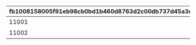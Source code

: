 |fb1008158005f91eb98cb0bd1b460d8763d2c00db737d45a3d9e4c1406e9a47d|bb23f7b53302a015d57d5336d735e707a0c44bf0d04bbbb26b160fdd84fca510|3ed177daf85109fddcd06c8634bff380a15a03aa1266ad099e041135ed09e309|2aa24c36f3a019d7c35e10241d6661e7c581587ca9917827c7c0606efa1aedef|9e28eaa9181deb50e085486bb19e8d19f29683776c7c69d6faaa3df3ce666fd1|597fde2bd87dc49b3c34879c49eefa585665821f9fd17e15ffd30a508c87740a|8cdc4466a6ed8fe25fe77b23f6f17f598455ca72f58c0698fa8c9a2756450e03|f4ff7012472e0db882318c2c037fa07d6ef1103f9faff1c020f2440a5b61f671|4214ccab2dd8ff35854da8ecf01474aedec73517f72b7badf0d042e57d740ef3|
| --- | --- | --- | --- | --- | --- | --- | --- | --- |
|11001|1.朱庇特树海|1|500170|11001|220|-80|2015/12/17 15:00|2099/12/31 23:59:59|
|11002|2.玛丘利湾口|1|500160|11002|520|-150|2015/12/17 15:00|2099/12/31 23:59:59|